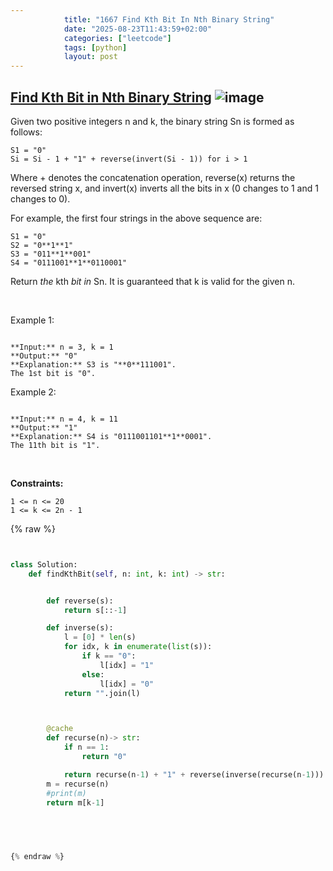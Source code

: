 ```yaml
---
            title: "1667 Find Kth Bit In Nth Binary String"
            date: "2025-08-23T11:43:59+02:00"
            categories: ["leetcode"]
            tags: [python]
            layout: post
---
```

            
## [Find Kth Bit in Nth Binary String](https://leetcode.com/problems/find-kth-bit-in-nth-binary-string) ![image](https://img.shields.io/badge/Difficulty-Medium-orange)

Given two positive integers n and k, the binary string Sn is formed as follows:

	S1 = "0"
	Si = Si - 1 + "1" + reverse(invert(Si - 1)) for i > 1

Where + denotes the concatenation operation, reverse(x) returns the reversed string x, and invert(x) inverts all the bits in x (0 changes to 1 and 1 changes to 0).

For example, the first four strings in the above sequence are:

	S1 = "0"
	S2 = "0**1**1"
	S3 = "011**1**001"
	S4 = "0111001**1**0110001"

Return *the* kth *bit* *in* Sn. It is guaranteed that k is valid for the given n.

 

Example 1:

```

**Input:** n = 3, k = 1
**Output:** "0"
**Explanation:** S3 is "**0**111001".
The 1st bit is "0".

```

Example 2:

```

**Input:** n = 4, k = 11
**Output:** "1"
**Explanation:** S4 is "0111001101**1**0001".
The 11th bit is "1".

```

 

**Constraints:**

	1 <= n <= 20
	1 <= k <= 2n - 1

{% raw %}


```python


class Solution:
    def findKthBit(self, n: int, k: int) -> str:


        def reverse(s):
            return s[::-1]

        def inverse(s):
            l = [0] * len(s)
            for idx, k in enumerate(list(s)):
                if k == "0":
                    l[idx] = "1"
                else:
                    l[idx] = "0"
            return "".join(l)



        @cache
        def recurse(n)-> str:
            if n == 1:
                return "0"

            return recurse(n-1) + "1" + reverse(inverse(recurse(n-1)))
        m = recurse(n)
        #print(m)
        return m[k-1]
        

        


{% endraw %}
```
